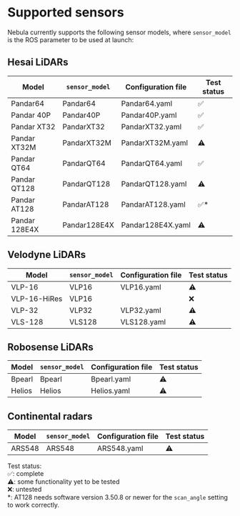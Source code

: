 # Supported sensors

Nebula currently supports the following sensor models, where  `sensor_model` is the ROS parameter to be used at launch:

## Hesai LiDARs

| Model         | `sensor_model` | Configuration file | Test status          |
| ------------- | -------------- | ------------------ | -------------------- |
| Pandar64      | Pandar64       | Pandar64.yaml      | ✅                   |
| Pandar 40P    | Pandar40P      | Pandar40P.yaml     | ✅                   |
| Pandar XT32   | PandarXT32     | PandarXT32.yaml    | ✅                   |
| Pandar XT32M  | PandarXT32M    | PandarXT32M.yaml   | ⚠️                    |
| Pandar QT64   | PandarQT64     | PandarQT64.yaml    | ✅                   |
| Pandar QT128  | PandarQT128    | PandarQT128.yaml   | ⚠️                    |
| Pandar AT128  | PandarAT128    | PandarAT128.yaml   | ✅\*                 |
| Pandar 128E4X | Pandar128E4X   | Pandar128E4X.yaml  | ⚠️                    |

## Velodyne LiDARs

| Model         | `sensor_model` | Configuration file | Test status          |
| ------------- | -------------- | ------------------ | -------------------- |
| VLP-16        | VLP16          | VLP16.yaml         | ⚠️                    |
| VLP-16-HiRes  | VLP16          |                    | ❌                   |
| VLP-32        | VLP32          | VLP32.yaml         | ⚠️                    |
| VLS-128       | VLS128         | VLS128.yaml        | ⚠️                    |

## Robosense LiDARs

| Model         | `sensor_model` | Configuration file | Test status          |
| ------------- | -------------- | ------------------ | -------------------- |
| Bpearl        | Bpearl         | Bpearl.yaml        | ⚠️                    |
| Helios        | Helios         | Helios.yaml        | ⚠️                    |

## Continental radars

| Model         | `sensor_model` | Configuration file | Test status          |
| ------------- | -------------- | ------------------ | -------------------- |
| ARS548        | ARS548         | ARS548.yaml        | ⚠️                    |


Test status:\
✅: complete\
⚠️: some functionality yet to be tested\
❌: untested\
\*: AT128 needs software version 3.50.8 or newer for the `scan_angle` setting to work correctly.